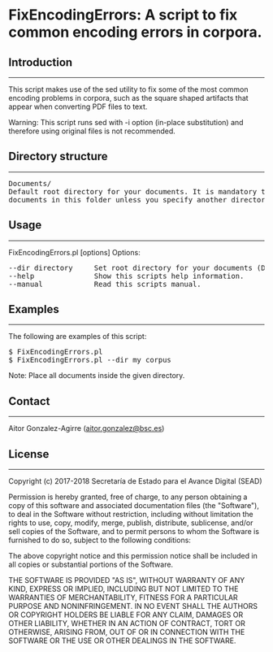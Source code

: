 # FixEncodingErrors:  A script to fix common encoding errors in corpora.    

## Introduction
------------


This script makes use of the sed utility to fix some of the most common encoding problems in corpora, such as the square shaped artifacts that appear when converting PDF files to text.

Warning: This script runs sed with -i option (in-place substitution) and therefore using original files is not recommended.


## Directory structure
-------------------

<pre>
Documents/
Default root directory for your documents. It is mandatory to place all your 
documents in this folder unless you specify another directory as parameter.
</pre> 


## Usage
-----

FixEncodingErrors.pl [options] 
Options:
<pre>
--dir directory     Set root directory for your documents (Default: Documents/)
--help              Show this scripts help information.
--manual            Read this scripts manual.
</pre>


## Examples
--------

The following are examples of this script:
<pre>
$ FixEncodingErrors.pl 
$ FixEncodingErrors.pl --dir my_corpus
</pre>
Note: Place all documents inside the given directory.

## Contact
------

Aitor Gonzalez-Agirre (aitor.gonzalez@bsc.es)


## License
-------

Copyright (c) 2017-2018 Secretaría de Estado para el Avance Digital (SEAD)

Permission is hereby granted, free of charge, to any person obtaining a copy of this software and associated documentation files (the "Software"), to deal in the Software without restriction, including without limitation the rights to use, copy, modify, merge, publish, distribute, sublicense, and/or sell copies of the Software, and to permit persons to whom the Software is furnished to do so, subject to the following conditions:

The above copyright notice and this permission notice shall be included in all copies or substantial portions of the Software.

THE SOFTWARE IS PROVIDED "AS IS", WITHOUT WARRANTY OF ANY KIND, EXPRESS OR IMPLIED, INCLUDING BUT NOT LIMITED TO THE WARRANTIES OF MERCHANTABILITY, FITNESS FOR A PARTICULAR PURPOSE AND NONINFRINGEMENT. IN NO EVENT SHALL THE AUTHORS OR COPYRIGHT HOLDERS BE LIABLE FOR ANY CLAIM, DAMAGES OR OTHER LIABILITY, WHETHER IN AN ACTION OF CONTRACT, TORT OR OTHERWISE, ARISING FROM, OUT OF OR IN CONNECTION WITH THE SOFTWARE OR THE USE OR OTHER DEALINGS IN THE SOFTWARE.


